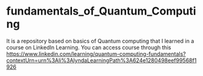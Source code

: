 # fundamentals_of_Quantum_Computing
It is a repository based on basics of Quantum computing that I learned in a course on LinkedIn Learning. You can access course through this    https://www.linkedin.com/learning/quantum-computing-fundamentals?contextUrn=urn%3Ali%3AlyndaLearningPath%3A624e1280498eef99568f1926
